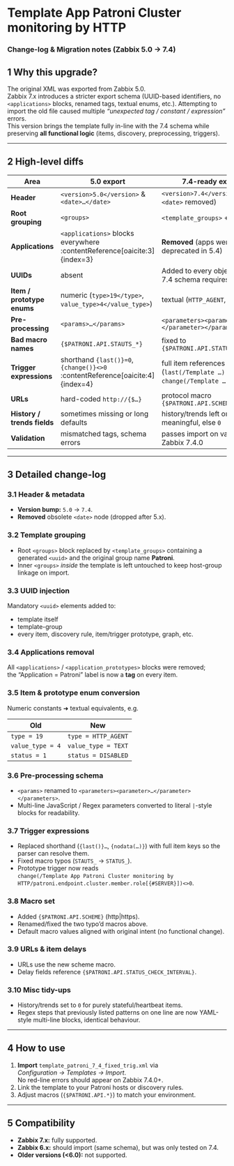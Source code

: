 # Template App Patroni Cluster monitoring by HTTP  
### Change-log & Migration notes (Zabbix 5.0 → 7.4)

## 1  Why this upgrade?
The original XML was exported from Zabbix 5.0.  
Zabbix 7.x introduces a stricter export schema (UUID-based
identifiers, no `<applications>` blocks, renamed tags, textual enums,
etc.). Attempting to import the old file caused multiple
_“unexpected tag / constant / expression”_ errors.  
This version brings the template fully in-line with the 7.4 schema while
preserving **all functional logic** (items, discovery, preprocessing,
triggers).

---

## 2  High-level diffs

| Area | 5.0 export | 7.4-ready export |
|------|------------|------------------|
| **Header** | `<version>5.0</version>` & `<date>…</date>` | `<version>7.4</version>` ( `<date>` removed) |
| **Root grouping** | `<groups>` | `<template_groups>` + UUIDs |
| **Applications** | `<applications>` blocks everywhere :contentReference[oaicite:3]{index=3} | **Removed** (apps were deprecated in 5.4) |
| **UUIDs** | absent | Added to every object that the 7.4 schema requires |
| **Item / prototype enums** | numeric (`type>19</type>`, `value_type>4</value_type>`) | textual (`HTTP_AGENT`, `TEXT`, etc.) |
| **Pre-processing** | `<params>…</params>` | `<parameters><parameter>…</parameter></parameters>` |
| **Bad macro names** | `{$PATRONI.API.STAUTS_*}` | fixed to `{$PATRONI.API.STATUS_*}` |
| **Trigger expressions** | shorthand `{last()}=0`, `{change()}<>0` :contentReference[oaicite:4]{index=4} | full item references (`last(/Template …)` / `change(/Template …)`) |
| **URLs** | hard-coded `http://{$…}` | protocol macro `{$PATRONI.API.SCHEME}://{$…}` |
| **History / trends fields** | sometimes missing or long defaults | history/trends left only where meaningful, else `0` |
| **Validation** | mismatched tags, schema errors | passes import on vanilla Zabbix 7.4.0 |

---

## 3  Detailed change-log

### 3.1 Header & metadata  
* **Version bump:** `5.0` → `7.4`.  
* **Removed** obsolete `<date>` node (dropped after 5.x).

### 3.2 Template grouping  
* Root `<groups>` block replaced by `<template_groups>` containing a
  generated `<uuid>` and the original group name **Patroni**.  
* Inner `<groups>` _inside_ the template is left untouched to keep host-group
  linkage on import.

### 3.3 UUID injection  
Mandatory `<uuid>` elements added to:  
* template itself  
* template-group  
* every item, discovery rule, item/trigger prototype, graph, etc.

### 3.4 Applications removal  
All `<applications>` / `<application_prototypes>` blocks were removed;  
the “Application = Patroni” label is now a **tag** on every item.

### 3.5 Item & prototype enum conversion  
Numeric constants ➜ textual equivalents, e.g.  

| Old | New |
|-----|-----|
| `type = 19` | `type = HTTP_AGENT` |
| `value_type = 4` | `value_type = TEXT` |
| `status = 1` | `status = DISABLED` |

### 3.6 Pre-processing schema  
* `<params>` renamed to `<parameters><parameter>…</parameter></parameters>`.
* Multi-line JavaScript / Regex parameters converted to literal `|`-style
  blocks for readability.

### 3.7 Trigger expressions  
* Replaced shorthand (`{last()}…`, `{nodata(…)}`) with
  full item keys so the parser can resolve them.  
* Fixed macro typos (`STAUTS_` → `STATUS_`).  
* Prototype trigger now reads  
  `change(/Template App Patroni Cluster monitoring by HTTP/patroni.endpoint.cluster.member.role[{#SERVER}])<>0`.

### 3.8 Macro set  
* Added `{$PATRONI.API.SCHEME}` (http|https).  
* Renamed/fixed the two typo’d macros above.  
* Default macro values aligned with original intent (no functional change).

### 3.9 URLs & item delays  
* URLs use the new scheme macro.  
* Delay fields reference `{$PATRONI.API.STATUS_CHECK_INTERVAL}`.

### 3.10 Misc tidy-ups  
* History/trends set to `0` for purely stateful/heartbeat items.  
* Regex steps that previously listed patterns on one line are now
  YAML-style multi-line blocks, identical behaviour.

---

## 4  How to use

1. **Import** `template_patroni_7_4_fixed_trig.xml` via  
   *Configuration → Templates → Import*.  
   No red-line errors should appear on Zabbix 7.4.0+.  
2. Link the template to your Patroni hosts or discovery rules.  
3. Adjust macros (`{$PATRONI.API.*}`) to match your environment.

---

## 5  Compatibility
* **Zabbix 7.x:** fully supported.  
* **Zabbix 6.x:** should import (same schema), but was only tested on 7.4.  
* **Older versions (<6.0):** not supported.


